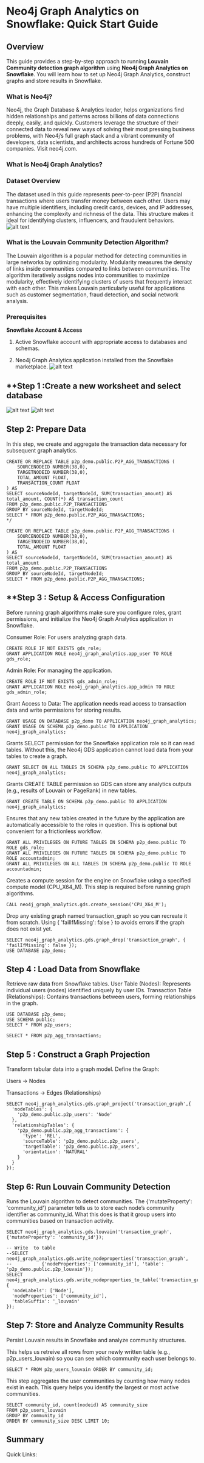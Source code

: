 # **Neo4j Graph Analytics on Snowflake: Quick Start Guide**

## **Overview**
This guide provides a step-by-step approach to running **Louvain Community detection graph algorithm** using **Neo4j Graph Analytics on Snowflake**. You will learn how to set up Neo4j Graph Analytics, construct graphs and store results in Snowflake.
### **What is Neo4j?**

 Neo4j, the Graph Database & Analytics leader, helps organizations find hidden relationships and patterns across billions of data connections deeply, easily, and quickly. Customers leverage the structure of their connected data to reveal new ways of solving their most pressing business problems, with Neo4j’s full graph stack and a vibrant community of developers, data scientists, and architects across hundreds of Fortune 500 companies. Visit neo4j.com.

### **What is Neo4j Graph Analytics?**




### **Dataset Overview**
The dataset used in this guide represents peer-to-peer (P2P) financial transactions where users transfer money between each other. Users may have multiple identifiers, including credit cards, devices, and IP addresses, enhancing the complexity and richness of the data. This structure makes it ideal for identifying clusters, influencers, and fraudulent behaviors.
![alt text](image.png)

### **What is the Louvain Community Detection Algorithm?**
The Louvain algorithm is a popular method for detecting communities in large networks by optimizing modularity. Modularity measures the density of links inside communities compared to links between communities. The algorithm iteratively assigns nodes into communities to maximize modularity, effectively identifying clusters of users that frequently interact with each other. This makes Louvain particularly useful for applications such as customer segmentation, fraud detection, and social network analysis.

### **Prerequisites**
**Snowflake Account & Access**
1. Active Snowflake account with appropriate access to databases and schemas.

2. Neo4j Graph Analytics application installed from the Snowflake marketplace.
   ![alt text](image-3.png)

## **Step 1 :Create a new worksheet and select database 
![alt text](image-1.png)
![alt text](image-2.png)

## **Step 2: Prepare Data**
In this step, we create and aggregate the transaction data necessary for subsequent graph analytics.
```
CREATE OR REPLACE TABLE p2p_demo.public.P2P_AGG_TRANSACTIONS (
	SOURCENODEID NUMBER(38,0),
	TARGETNODEID NUMBER(38,0),
	TOTAL_AMOUNT FLOAT,
	TRANSACTION_COUNT FLOAT
) AS
SELECT sourceNodeId, targetNodeId, SUM(transaction_amount) AS total_amount, COUNT(*) AS transaction_count
FROM p2p_demo.public.P2P_TRANSACTIONS
GROUP BY sourceNodeId, targetNodeId;
SELECT * FROM p2p_demo.public.P2P_AGG_TRANSACTIONS;
*/

CREATE OR REPLACE TABLE p2p_demo.public.P2P_AGG_TRANSACTIONS (
	SOURCENODEID NUMBER(38,0),
	TARGETNODEID NUMBER(38,0),
	TOTAL_AMOUNT FLOAT
) AS
SELECT sourceNodeId, targetNodeId, SUM(transaction_amount) AS total_amount
FROM p2p_demo.public.P2P_TRANSACTIONS
GROUP BY sourceNodeId, targetNodeId;
SELECT * FROM p2p_demo.public.P2P_AGG_TRANSACTIONS;
```
## **Step 3 : Setup & Access Configuration
Before running graph algorithms make sure you configure roles, grant permissions, and initialize the Neo4j Graph Analytics application in Snowflake.

Consumer Role: For users analyzing graph data.
```
CREATE ROLE IF NOT EXISTS gds_role;
GRANT APPLICATION ROLE neo4j_graph_analytics.app_user TO ROLE gds_role;
```

Admin Role: For managing the  application.
```
CREATE ROLE IF NOT EXISTS gds_admin_role;
GRANT APPLICATION ROLE neo4j_graph_analytics.app_admin TO ROLE gds_admin_role;
```

Grant Access to Data:
The application needs read access to transaction data and write permissions for storing results.
```
GRANT USAGE ON DATABASE p2p_demo TO APPLICATION neo4j_graph_analytics;
GRANT USAGE ON SCHEMA p2p_demo.public TO APPLICATION neo4j_graph_analytics;
```
Grants SELECT permission for the Snowflake application role so it can read tables. Without this, the Neo4j GDS application cannot load data from your tables to create a graph.
```
GRANT SELECT ON ALL TABLES IN SCHEMA p2p_demo.public TO APPLICATION neo4j_graph_analytics;
```
Grants CREATE TABLE permission so GDS can store any analytics outputs (e.g., results of Louvain or PageRank) in new tables.
```
GRANT CREATE TABLE ON SCHEMA p2p_demo.public TO APPLICATION neo4j_graph_analytics;
```
Ensures that any new tables created in the future by the application are automatically accessible to the roles in question. This is optional but convenient for a frictionless workflow.
```
GRANT ALL PRIVILEGES ON FUTURE TABLES IN SCHEMA p2p_demo.public TO ROLE gds_role;
GRANT ALL PRIVILEGES ON FUTURE TABLES IN SCHEMA p2p_demo.public TO ROLE accountadmin;
GRANT ALL PRIVILEGES ON ALL TABLES IN SCHEMA p2p_demo.public TO ROLE accountadmin;
```
Creates a compute session for the engine on Snowflake using a specified compute model (CPU_X64_M). This step is required before running graph algorithms.
```
CALL neo4j_graph_analytics.gds.create_session('CPU_X64_M');
```
Drop any existing graph named transaction_graph so you can recreate it from scratch. Using { 'failIfMissing': false } to avoids errors if the graph does not exist yet.
```
SELECT neo4j_graph_analytics.gds.graph_drop('transaction_graph', { 'failIfMissing': false });
USE DATABASE p2p_demo;
```

## Step 4 : Load Data from Snowflake
Retrieve raw data from Snowflake tables.
User Table (Nodes): Represents individual users (nodes) identified uniquely by user IDs.
Transaction Table (Relationships): Contains transactions between users, forming relationships in the graph.

```
USE DATABASE p2p_demo;
USE SCHEMA public;
SELECT * FROM p2p_users;

SELECT * FROM p2p_agg_transactions;
```
## Step 5 : Construct a Graph Projection
Transform tabular data into a graph model.
Define the Graph:

Users → Nodes

Transactions → Edges (Relationships)


```
SELECT neo4j_graph_analytics.gds.graph_project('transaction_graph',{
  'nodeTables': {
    'p2p_demo.public.p2p_users': 'Node'
  },
  'relationshipTables': {
    'p2p_demo.public.p2p_agg_transactions': {
      'type': 'REL',
      'sourceTable': 'p2p_demo.public.p2p_users',
      'targetTable': 'p2p_demo.public.p2p_users',
      'orientation': 'NATURAL'
    }
  }
});
```
## Step 6:  Run Louvain Community Detection
Runs the Louvain algorithm to detect communities. The {'mutateProperty': 'community_id'} parameter tells us to store each node’s community identifier as community_id.
What this does is that it group users into communities based on transaction activity.

```
SELECT neo4j_graph_analytics.gds.louvain('transaction_graph', {'mutateProperty': 'community_id'});

-- Write  to table
--SELECT neo4j_graph_analytics.gds.write_nodeproperties('transaction_graph',
--           {'nodeProperties': ['community_id'], 'table': 'p2p_demo.public.p2p_louvain'});
SELECT neo4j_graph_analytics.gds.write_nodeproperties_to_table('transaction_graph', {
  'nodeLabels': ['Node'],
  'nodeProperties': ['community_id'],
  'tableSuffix': '_louvain'
});
```

## Step 7: Store and Analyze Community Results
Persist Louvain results in Snowflake and analyze community structures.

This helps us retreive all rows from your newly written table (e.g., p2p_users_louvain) so you can see which community each user belongs to.
```
SELECT * FROM p2p_users_louvain ORDER BY community_id;
```
This step aggregates the user communities by counting how many nodes exist in each. This query helps you identify the largest or most active communities.
```
SELECT community_id, count(nodeid) AS community_size
FROM p2p_users_louvain
GROUP BY community_id
ORDER BY community_size DESC LIMIT 10;
```

## **Summary**
Quick Links: 



































